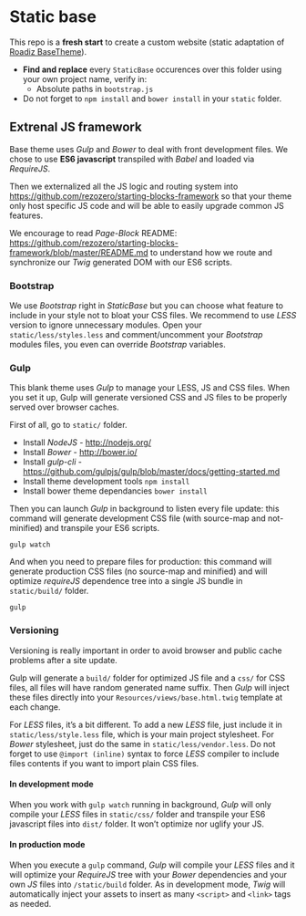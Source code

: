 # Static base

This repo is a **fresh start** to create a custom website (static adaptation of [Roadiz BaseTheme](https://github.com/roadiz/BaseTheme/)).

* **Find and replace** every `StaticBase` occurences over this folder using your own project name, verify in:
    * Absolute paths in `bootstrap.js`
* Do not forget to `npm install` and `bower install` in your `static` folder.

## Extrenal JS framework

Base theme uses *Gulp* and *Bower* to deal with front development files.
We chose to use **ES6 javascript** transpiled with *Babel* and loaded via *RequireJS*.

Then we externalized all the JS logic and routing system into https://github.com/rezozero/starting-blocks-framework
so that your theme only host specific JS code and will be able to easily upgrade common JS features.

We encourage to read *Page-Block* README: https://github.com/rezozero/starting-blocks-framework/blob/master/README.md
to understand how we route and synchronize our *Twig* generated DOM with our ES6 scripts. 

### Bootstrap

We use *Bootstrap* right in *StaticBase* but you can choose what feature to include in your style not to bloat your CSS files. 
We recommend to use *LESS* version to ignore unnecessary modules.
Open your `static/less/styles.less` and comment/uncomment your *Bootstrap*
modules files, you even can override *Bootstrap* variables.

### Gulp

This blank theme uses *Gulp* to manage your LESS, JS and CSS files. 
When you set it up, Gulp will generate versioned CSS and JS files to 
be properly served over browser caches.

First of all, go to `static/` folder.

* Install *NodeJS* - http://nodejs.org/
* Install *Bower* - http://bower.io/
* Install *gulp-cli* - https://github.com/gulpjs/gulp/blob/master/docs/getting-started.md
* Install theme development tools `npm install`
* Install bower theme dependancies `bower install`

Then you can launch *Gulp* in background to listen every file update: this command will
generate development CSS file (with source-map and not-minified) and transpile your ES6 scripts.

```shell
gulp watch
```

And when you need to prepare files for production: this command will generate production CSS
files (no source-map and minified) and will optimize *requireJS* dependence tree into
a single JS bundle in `static/build/` folder.

```shell
gulp
```

### Versioning

Versioning is really important in order to avoid browser and public cache problems after
a site update.

Gulp will generate a `build/` folder for optimized JS file and a `css/` for CSS files, all files
will have random generated name suffix. Then *Gulp* will inject these files directly into your
`Resources/views/base.html.twig` template at each change.

For *LESS* files, it’s a bit different. To add a new *LESS* file, just include it in `static/less/style.less`
file, which is your main project stylesheet. For *Bower* stylesheet, just do the same in `static/less/vendor.less`.
Do not forget to use `@import (inline)` syntax to force *LESS* compiler to include files contents if 
you want to import plain CSS files.

#### In development mode

When you work with `gulp watch` running in background, *Gulp* will only compile your *LESS* files in `static/css/` folder 
and transpile your ES6 javascript files into `dist/` folder. It won’t optimize nor uglify your JS. 

#### In production mode

When you execute a `gulp` command, *Gulp* will compile your *LESS* files
and it will optimize your *RequireJS* tree with your *Bower* dependencies and your own *JS* files into
`/static/build` folder. As in development mode, *Twig* will automatically inject your assets to
insert as many `<script>` and `<link>` tags as needed.
